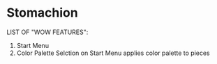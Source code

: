 # Stomachion
LIST OF "WOW FEATURES":
1. Start Menu
2. Color Palette Selction on Start Menu applies color palette to pieces
